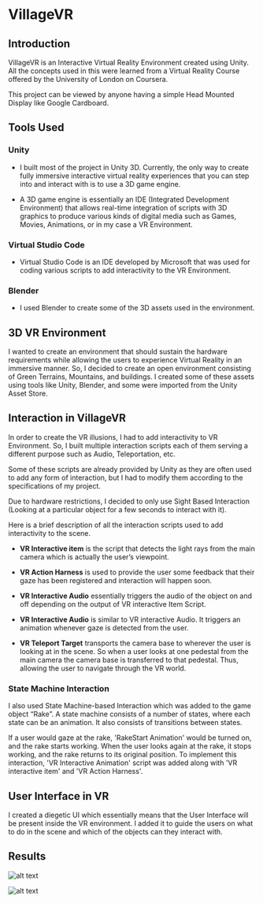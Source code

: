 # VillageVR

## Introduction
VillageVR is an Interactive Virtual Reality Environment created using Unity. All the concepts used in this were learned from a Virtual Reality Course offered by the University of London on Coursera.

This project can be viewed by anyone having a simple Head Mounted Display like Google Cardboard.


## Tools Used

### Unity
* I built most of the project in Unity 3D.  Currently, the only way to create fully immersive interactive virtual reality experiences that you can step into and interact with is to use a 3D game engine.

* A 3D game engine is essentially an IDE (Integrated Development Environment) that allows real-time integration of scripts with 3D graphics to produce various kinds of digital media such as Games, Movies, Animations, or in my case a VR Environment.

### Virtual Studio Code
* Virtual Studio Code is an IDE developed by Microsoft that was used for coding various scripts to add interactivity to the VR Environment.

### Blender
* I used Blender to create some of the 3D assets used in the environment. 

## 3D VR Environment
I wanted to create an environment that should sustain the hardware requirements while allowing the users to experience Virtual Reality in an immersive manner. So, I decided to create an open environment consisting of Green Terrains, Mountains, and buildings. I created some of these assets using tools like Unity, Blender, and some were imported from the Unity Asset Store.

## Interaction in VillageVR
In order to create the VR illusions, I had to add interactivity to VR Environment. So, I built multiple interaction scripts each of them serving a different purpose such as Audio, Teleportation, etc. 

Some of these scripts are already provided by Unity as they are often used to add any form of interaction, but I had to modify them according to the specifications of my project. 

Due to hardware restrictions, I decided to only use Sight Based Interaction (Looking at a particular object for a few seconds to interact with it).

Here is a brief description of all the interaction scripts used to add interactivity to the scene.

* **VR Interactive item** is the script that detects the light rays from the main camera which is actually the user’s viewpoint.

* **VR Action Harness** is used to provide the user some feedback that their gaze has been registered and interaction will happen soon.

* **VR Interactive Audio** essentially triggers the audio of the object on and off depending on the output of VR interactive Item Script.

* **VR Interactive Audio** is similar to VR interactive Audio. It triggers an animation whenever gaze is detected from the user.

* **VR Teleport Target** transports the camera base to wherever the user is looking at in the scene. So when a user looks at one pedestal from the main camera the camera base is transferred to that pedestal. Thus, allowing the user to navigate through the VR world.
 
### State Machine Interaction
I also used State Machine-based Interaction which was added to the game object “Rake”. A state machine consists of a number of states, where each state can be an animation. It also consists of transitions between states.

If a user would gaze at the rake, 'RakeStart Animation' would be turned on, and the rake starts working. When the user looks again at the rake, it stops working, and the rake returns to its original position. To implement this interaction, 'VR Interactive Animation' script was added along with 'VR interactive item' and 'VR Action Harness'.


## User Interface in VR

I created a diegetic UI which essentially means that the User Interface will be present inside the VR environment. I added it to guide the users on what to do in the scene and which of the objects can they interact with.

## Results
![alt text](./Result_1.png)

![alt text](./Result_2.png)
 

  
 

